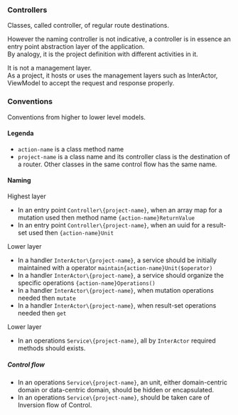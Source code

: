 ### Controllers

Classes, called controller, of regular route destinations.

However the naming controller is not indicative, 
a controller is in essence an entry point abstraction layer of the application.  
By analogy, it is the project definition with different activities in it.

It is not a management layer.  
As a project, it hosts or uses the management layers such as InterActor, ViewModel 
to accept the request and response properly.

### Conventions
Conventions from higher to lower level models.
#### Legenda  
+ `action-name` is a class method name
+ `project-name` is a class name and its controller class is the destination of a router. 
Other classes in the same control flow has the same name.
 

#### Naming
Highest layer  
+ In an entry point `Controller\{project-name}`, when an array map for a mutation used then method name `{action-name}ReturnValue`  
+ In an entry point `Controller\{project-name}`, when an uuid for a result-set used then `{action-name}Unit`  

Lower layer  
+ In a handler `InterActor\{project-name}`, a service should be initially maintained with a operator `maintain{action-name}Unit($operator)`
+ In a handler `InterActor\{project-name}`, a service should organize the specific operations `{action-name}Operations()`
+ In a handler `InterActor\{project-name}`, when mutation operations needed then `mutate`
+ In a handler `InterActor\{project-name}`, when result-set operations needed then `get`

Lower layer  
+ In an operations `Service\{project-name}`, all by `InterActor` required methods should exists.

##### Control flow 
+ In an operations `Service\{project-name}`, an unit, either domain-centric domain or data-centric domain, should be hidden or encapsulated. 
+ In an operations `Service\{project-name}`, should be taken care of Inversion flow of Control.



